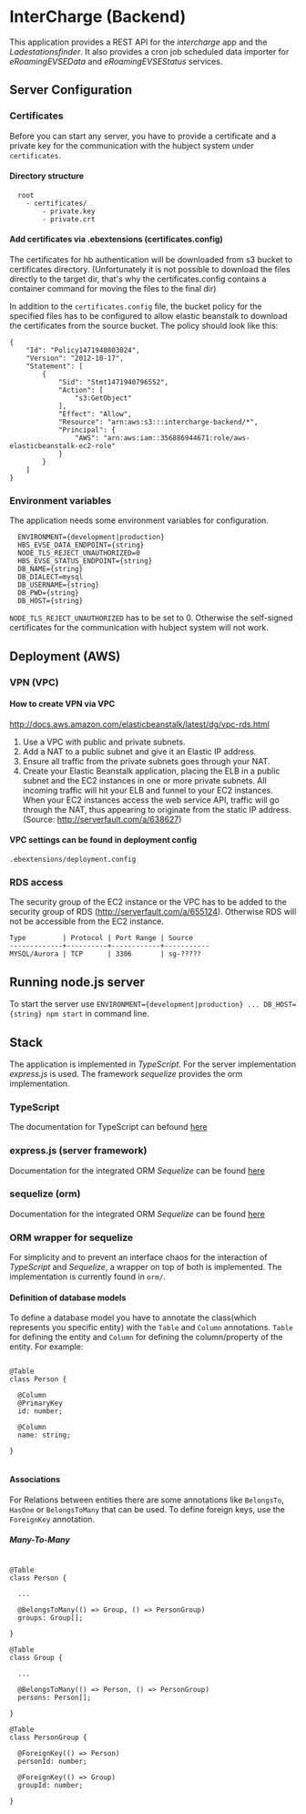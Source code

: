 # InterCharge (Backend)

This application provides a REST API for the _intercharge_ app and the _Ladestationsfinder_. It also provides a
 cron job scheduled data importer for _eRoamingEVSEData_ and _eRoamingEVSEStatus_ services. 
 

## Server Configuration

### Certificates

Before you can start any server, you have to provide a certificate and a private key for the communication with
 the hubject system under `certificates`.
 
#### Directory structure

````
  root
    - certificates/
        - private.key
        - private.crt

````

#### Add certificates via .ebextensions (certificates.config)

The certificates for hb authentication will be downloaded from s3 bucket to certificates directory. (Unfortunately it is not possible to download the files directly to the target dir, 
that's why the certificates.config contains a container command for moving the files to the final dir)

In addition to the `certificates.config` file, the bucket policy for the specified files has to be configured to allow elastic beanstalk to download the certificates from the source bucket. 
The policy should look like this:

````
{
	"Id": "Policy1471940803024",
	"Version": "2012-10-17",
	"Statement": [
		{
			"Sid": "Stmt1471940796552",
			"Action": [
				"s3:GetObject"
			],
			"Effect": "Allow",
			"Resource": "arn:aws:s3:::intercharge-backend/*",
			"Principal": {
				"AWS": "arn:aws:iam::356886944671:role/aws-elasticbeanstalk-ec2-role"
			}
		}
	]
}
````

### Environment variables

The application needs some environment variables for configuration.

````
  ENVIRONMENT={development|production}
  HBS_EVSE_DATA_ENDPOINT={string}
  NODE_TLS_REJECT_UNAUTHORIZED=0
  HBS_EVSE_STATUS_ENDPOINT={string}
  DB_NAME={string}
  DB_DIALECT=mysql
  DB_USERNAME={string}
  DB_PWD={string}
  DB_HOST={string}

````
 
`NODE_TLS_REJECT_UNAUTHORIZED` has to be set to 0. Otherwise the self-signed certificates for the 
 communication with hubject system will not work.


## Deployment (AWS)

### VPN (VPC)

#### How to create VPN via VPC

http://docs.aws.amazon.com/elasticbeanstalk/latest/dg/vpc-rds.html

1. Use a VPC with public and private subnets.
2. Add a NAT to a public subnet and give it an Elastic IP address.
3. Ensure all traffic from the private subnets goes through your NAT.
4. Create your Elastic Beanstalk application, placing the ELB in a public subnet and the EC2 instances in one or more private subnets.
All incoming traffic will hit your ELB and funnel to your EC2 instances. When your EC2 instances access the web service API, traffic will go through the NAT, thus appearing to originate from the static IP address.
(Source: http://serverfault.com/a/638627)

#### VPC settings can be found in deployment config

`.ebextensions/deployment.config`

### RDS access
The security group of the EC2 instance or the VPC has to be added to the security group of RDS (http://serverfault.com/a/655124). Otherwise RDS will not be accessible from the EC2 instance.

````
Type         | Protocol | Port Range | Source
-------------+----------+------------+-----------
MYSQL/Aurora | TCP      | 3306       | sg-?????

````

## Running node.js server

To start the server use `ENVIRONMENT={development|production} ... DB_HOST={string} npm start` in command line.

## Stack
The application is implemented in _TypeScript_. For the server implementation _express.js_ is used. The framework _sequelize_ 
provides the orm implementation. 
### TypeScript
The documentation for TypeScript can befound [here](https://www.typescriptlang.org/docs/tutorial.html)
### express.js (server framework)
Documentation for the integrated ORM _Sequelize_ can be found [here](http://expressjs.com/en/4x/api.html)
### sequelize (orm)
Documentation for the integrated ORM _Sequelize_ can be found [here](http://docs.sequelizejs.com/en/latest/)
### ORM wrapper for sequelize
For simplicity and to prevent an interface chaos for the interaction of _TypeScript_ and _Sequelize_, a wrapper on top 
of both is implemented. The implementation is currently found in `orm/`.
#### Definition of database models
To define a database model you have to annotate the class(which represents you specific entity) with the `Table` and
`Column` annotations. `Table` for defining the entity and `Column` for defining the column/property of the entity.
 For example:

````

@Table
class Person {

  @Column
  @PrimaryKey
  id: number;

  @Column
  name: string;

}


````
#### Associations
For Relations between entities there are some annotations like `BelongsTo`, `HasOne` or `BelongsToMany` that can be used. To define
foreign keys, use the `ForeignKey` annotation. 

##### Many-To-Many
````

@Table
class Person {

  ... 
  
  @BelongsToMany(() => Group, () => PersonGroup)
  groups: Group[];
  
}

@Table
class Group {

  ...

  @BelongsToMany(() => Person, () => PersonGroup)
  persons: Person[];
  
}

@Table
class PersonGroup {

  @ForeignKey(() => Person)
  personId: number;
  
  @ForeignKey(() => Group)
  groupId: number;

}


````
